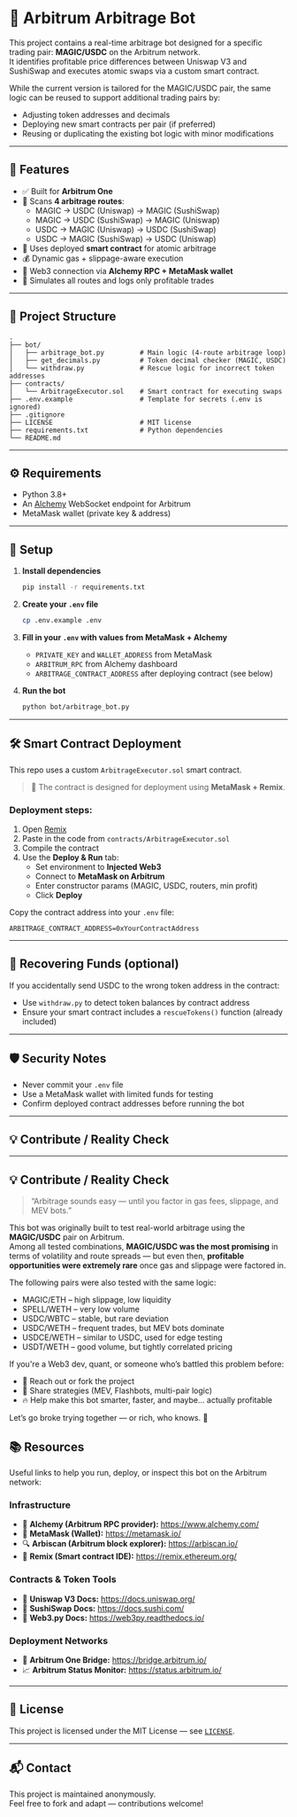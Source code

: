 # 🤖 Arbitrum Arbitrage Bot

This project contains a real-time arbitrage bot designed for a specific trading pair: **MAGIC/USDC** on the Arbitrum network.  
It identifies profitable price differences between Uniswap V3 and SushiSwap and executes atomic swaps via a custom smart contract.

While the current version is tailored for the MAGIC/USDC pair, the same logic can be reused to support additional trading pairs by:
- Adjusting token addresses and decimals
- Deploying new smart contracts per pair (if preferred)
- Reusing or duplicating the existing bot logic with minor modifications

---

## 🔧 Features

- ✅ Built for **Arbitrum One**
- 🔄 Scans **4 arbitrage routes**:
  - MAGIC → USDC (Uniswap) → MAGIC (SushiSwap)
  - MAGIC → USDC (SushiSwap) → MAGIC (Uniswap)
  - USDC → MAGIC (Uniswap) → USDC (SushiSwap)
  - USDC → MAGIC (SushiSwap) → USDC (Uniswap)
- 🤝 Uses deployed **smart contract** for atomic arbitrage
- 💰 Dynamic gas + slippage-aware execution
- 🔗 Web3 connection via **Alchemy RPC + MetaMask wallet**
- 🧪 Simulates all routes and logs only profitable trades

---

## 📁 Project Structure

```
.
├── bot/
│   ├── arbitrage_bot.py         # Main logic (4-route arbitrage loop)
│   ├── get_decimals.py          # Token decimal checker (MAGIC, USDC)
│   └── withdraw.py              # Rescue logic for incorrect token addresses
├── contracts/
│   └── ArbitrageExecutor.sol    # Smart contract for executing swaps
├── .env.example                 # Template for secrets (.env is ignored)
├── .gitignore
├── LICENSE                      # MIT license
├── requirements.txt             # Python dependencies
└── README.md
```

---

## ⚙️ Requirements

- Python 3.8+
- An [Alchemy](https://www.alchemy.com/) WebSocket endpoint for Arbitrum
- MetaMask wallet (private key & address)

---

## 🚀 Setup

1. **Install dependencies**
   ```bash
   pip install -r requirements.txt
   ```

2. **Create your `.env` file**
   ```bash
   cp .env.example .env
   ```

3. **Fill in your `.env` with values from MetaMask + Alchemy**
   - `PRIVATE_KEY` and `WALLET_ADDRESS` from MetaMask
   - `ARBITRUM_RPC` from Alchemy dashboard
   - `ARBITRAGE_CONTRACT_ADDRESS` after deploying contract (see below)

4. **Run the bot**
   ```bash
   python bot/arbitrage_bot.py
   ```

---

## 🛠 Smart Contract Deployment

This repo uses a custom `ArbitrageExecutor.sol` smart contract.

> 🧠 The contract is designed for deployment using **MetaMask + Remix**.

### Deployment steps:

1. Open [Remix](https://remix.ethereum.org/)
2. Paste in the code from `contracts/ArbitrageExecutor.sol`
3. Compile the contract
4. Use the **Deploy & Run** tab:
   - Set environment to **Injected Web3**
   - Connect to **MetaMask on Arbitrum**
   - Enter constructor params (MAGIC, USDC, routers, min profit)
   - Click **Deploy**

Copy the contract address into your `.env` file:
```env
ARBITRAGE_CONTRACT_ADDRESS=0xYourContractAddress
```

---

## 🧯 Recovering Funds (optional)

If you accidentally send USDC to the wrong token address in the contract:
- Use `withdraw.py` to detect token balances by contract address
- Ensure your smart contract includes a `rescueTokens()` function (already included)

---

## 🛡 Security Notes

- Never commit your `.env` file
- Use a MetaMask wallet with limited funds for testing
- Confirm deployed contract addresses before running the bot

---

## 💡 Contribute / Reality Check

---

## 💡 Contribute / Reality Check

> “Arbitrage sounds easy — until you factor in gas fees, slippage, and MEV bots.”

This bot was originally built to test real-world arbitrage using the **MAGIC/USDC** pair on Arbitrum.  
Among all tested combinations, **MAGIC/USDC was the most promising** in terms of volatility and route spreads — but even then, **profitable opportunities were extremely rare** once gas and slippage were factored in.

The following pairs were also tested with the same logic:
- MAGIC/ETH – high slippage, low liquidity
- SPELL/WETH – very low volume
- USDC/WBTC – stable, but rare deviation
- USDC/WETH – frequent trades, but MEV bots dominate
- USDCE/WETH – similar to USDC, used for edge testing
- USDT/WETH – good volume, but tightly correlated pricing


If you're a Web3 dev, quant, or someone who’s battled this problem before:
- 💬 Reach out or fork the project
- 🧠 Share strategies (MEV, Flashbots, multi-pair logic)
- 🔥 Help make this bot smarter, faster, and maybe... actually profitable

Let’s go broke trying together — or rich, who knows. 🚀


## 📚 Resources

Useful links to help you run, deploy, or inspect this bot on the Arbitrum network:

### Infrastructure
- 🔌 **Alchemy (Arbitrum RPC provider):** https://www.alchemy.com/
- 🦊 **MetaMask (Wallet):** https://metamask.io/
- 🔍 **Arbiscan (Arbitrum block explorer):** https://arbiscan.io/
- 🧱 **Remix (Smart contract IDE):** https://remix.ethereum.org/

### Contracts & Token Tools
- 📜 **Uniswap V3 Docs:** https://docs.uniswap.org/
- 🍣 **SushiSwap Docs:** https://docs.sushi.com/
- 🧮 **Web3.py Docs:** https://web3py.readthedocs.io/

### Deployment Networks
- 🌉 **Arbitrum One Bridge:** https://bridge.arbitrum.io/
- 📈 **Arbitrum Status Monitor:** https://status.arbitrum.io/

---


## 📜 License

This project is licensed under the MIT License — see [`LICENSE`](./LICENSE).

---

## 📬 Contact

This project is maintained anonymously.  
Feel free to fork and adapt — contributions welcome!